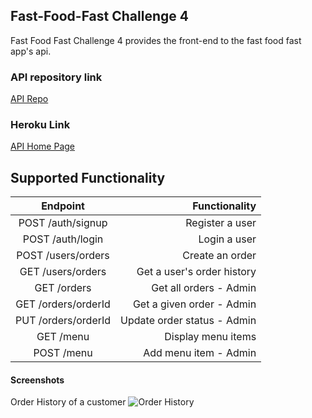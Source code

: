 ## Fast-Food-Fast Challenge 4

Fast Food Fast Challenge 4 provides the front-end to the fast food fast app's api.

### API repository link

[API Repo](https://github.com/mubstimor/fast-food-fast)

### Heroku Link

[API Home Page](https://tims-fast-food-fast-challenge4.herokuapp.com)

## Supported Functionality
|      Endpoint   |  Functionality |
|:-------------:|------:|
| POST /auth/signup | Register a user |
| POST /auth/login | Login a user |
| POST /users/orders | Create an order |
| GET /users/orders| Get a user's order history|
| GET /orders | Get all orders - Admin |
| GET ​/​orders​/orderId |   Get a given order - Admin |
| PUT /​orders​/orderId |   Update order status - Admin |
| GET /menu| Display menu items|
| POST /menu | Add menu item - Admin |

#### Screenshots

Order History of a customer
![Order History](https://user-images.githubusercontent.com/2491780/47083461-54970980-d219-11e8-8894-0d3c97d60c47.png)